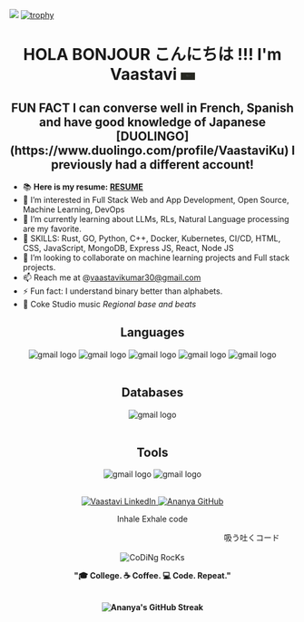 ![](https://komarev.com/ghpvc/?username=vortex0515&color=blueviolet)
[![trophy](https://github-profile-trophy.vercel.app/?username=ryo-ma)](https://github.com/ryo-ma/github-profile-trophy)
<h1 align="center"> HOLA BONJOUR こんにちは !!! I'm Vaastavi <img src="https://github.com/vortex0515/vortex0515/blob/main/796847.jpg" width="25px"></h1>
<h2 align="center"> FUN FACT I can converse well in French, Spanish and have good knowledge of Japanese [DUOLINGO](https://www.duolingo.com/profile/VaastaviKu)
I previously had a different account!
</h2>

- 📚 **Here is my resume: [RESUME](https://docs.google.com/document/d/1xjs6lv5_0NL_epcNNPbJXeX6O3tK4c1A39468yAR-rA/edit?usp=sharing)**
- 👀 I’m interested in Full Stack Web and App Development, Open Source, Machine Learning, DevOps
- 🌱 I’m currently learning about LLMs, RLs, Natural Language processing are my favorite.
- 🔧 SKILLS: Rust, GO, Python, C++, Docker, Kubernetes, CI/CD, HTML, CSS, JavaScript, MongoDB, Express JS, React, Node JS
- 💞️ I’m looking to collaborate on machine learning projects and Full stack projects.
- 📫 Reach me at @vaastavikumar30@gmail.com
- ⚡ Fun fact: I understand binary better than alphabets.
- 💙 Coke Studio music *Regional base and beats*

<h2 align="center">Languages</h2>
<div align="center">
   <img src="https://img.shields.io/static/v1?message= CPP&label=&color=E0F4FF&logoColor=white&labelColor=&style=for-the-badge" height="30" alt="gmail logo"  />
   <img src="https://img.shields.io/static/v1?message= C&label=&color=87C4FF&logoColor=white&labelColor=&style=for-the-badge" height="30" alt="gmail logo"  />
<!--   <img src="https://img.shields.io/badge/HTML5-E34F26?s=for-the-badge&logo=html5&logoColor=white" height="30" alt="gmail logo"  /> -->
   <img src="https://img.shields.io/static/v1?message= PYTHON3&label=&color=87C4FF&logoColor=white&labelColor=&style=for-the-badge" height="30" alt="gmail logo"  />
    <img src="https://img.shields.io/static/v1?message= SCSS&label=&color=E0F4FF&logoColor=white&labelColor=&style=for-the-badge" height="30" alt="gmail logo"  />
  <img src="https://img.shields.io/static/v1?message= Javascript&label=&color=87C4FF&logoColor=white&labelColor=&style=for-the-badge" height="30" alt="gmail logo"  />
</div>
<br/>



<h2 align="center">Databases</h2>
<div align="center">
   <img src="https://img.shields.io/static/v1?message= MongoDB&label=&color=F4BF96&logoColor=white&labelColor=&style=for-the-badge" height="30" alt="gmail logo"  />
</div>
<br/>

<h2 align="center">Tools</h2>
<div align="center">
   <img src="https://img.shields.io/static/v1?message= Visual Studio Code&label=&color=5C5470&logoColor=white&labelColor=&style=for-the-badge" height="30" alt="gmail logo"  />
   <img src="https://img.shields.io/static/v1?message= Git&label=&color=B9B4C7&logoColor=white&labelColor=&style=for-the-badge" height="30" alt="gmail logo"  />
</div>
<br/>

<p align="center"> 
  <a href="www.linkedin.com/in/vaastavi-kumar-6b63a221a"> 
    <img src="https://img.shields.io/badge/linkedin-%230077B5.svg?&style=for-the-badge&logo=linkedin&logoColor=white" alt="Vaastavi LinkedIn" height='20' width='90'/>
  </a>
  <a href="https://github.com/vortex0515"> 
    <img src="https://img.shields.io/static/v1?message=GitHub&style=for-the-badge&logo=github&&logoColor=white&label=%20" alt="Ananya GitHub" height='20' width='80'/>  
  </a>
</p>

<div align="center" width="50%">
  <p> Inhale Exhale code </p>
<p><marquee>吸う吐くコード</marquee></p>
  <img src="https://github.com/ananyag309/ananyag309/blob/main/69b39f6dab8b07dc4b1e5039054b9f50.gif" href="https://github.com/sp-xd" alt="CoDiNg RocKs"  width="60%"/>
  <br>
  <p><strong>"🎓 College. ☕️ Coffee. 💻 Code. Repeat."<br><br> 
	  <!-- Streak feature -->
  <p><img align="center" src="https://github-readme-streak-stats.herokuapp.com/?user=ananyag309&theme=dark&fire=FF5E5E&ring=FFB380&currStreakNum=FF5E5E" alt="Ananya's GitHub Streak" /></p>
</div>




<!---
vortex0515/vortex0515 is a ✨ special ✨ repository because its `README.md` (this file) appears on your GitHub profile.
You can click the Preview link to take a look at your changes.
--->
